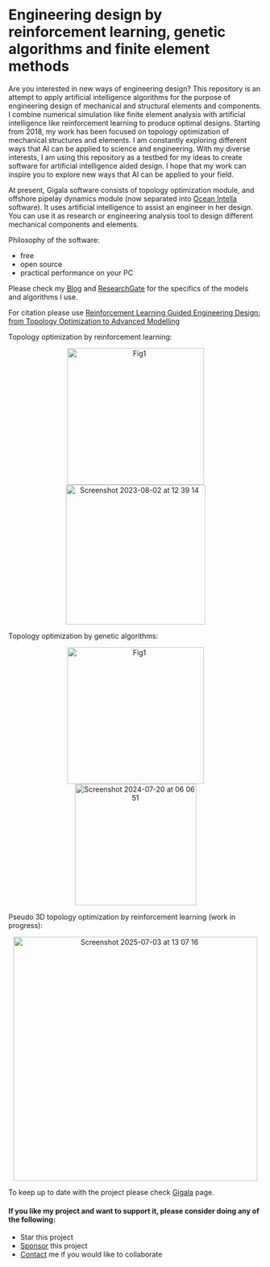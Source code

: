 # Engineering design by reinforcement learning, genetic algorithms and finite element methods

Are you interested in new ways of engineering design? This repository is an attempt to apply artificial intelligence algorithms for the purpose of engineering design of mechanical and structural elements and components. I combine numerical simulation like finite element analysis with artificial intelligence like reinforcement learning to produce optimal designs. Starting from 2018, my work has been focused on topology optimization of mechanical structures and elements. I am constantly exploring different ways that AI can be applied to science and engineering. With my diverse interests, I am using this repository as a testbed for my ideas to create software for artificial intelligence aided design. I hope that my work can inspire you to explore new ways that AI can be applied to your field.

At present, Gigala software consists of topology optimization module, and offshore pipelay dynamics module (now separated into [Ocean Intella](https://github.com/gigatskhondia/ocean_intella) software). It uses artificial intelligence to assist an engineer in her design. You can use it as research or engineering analysis tool to design different mechanical components and elements.

Philosophy  of the software:
* free
* open source
* practical performance on your PC

 
Please check my [Blog](https://gigatskhondia.medium.com/) and [ResearchGate](https://www.researchgate.net/profile/Giorgi-Tskhondia) for the specifics of the models and algorithms I use. 

For citation please use [Reinforcement Learning Guided Engineering Design: from Topology Optimization to Advanced Modelling](https://jngr5.com/index.php/journal-of-next-generation-resea/article/view/95) 

Topology optimization by reinforcement learning:
<p align="center">
<img width="271" alt="Fig1" src="https://github.com/gigatskhondia/gigala/assets/31343916/f01f768f-9435-4d7f-9f73-4ff5f6826ece"><img width="277" alt="Screenshot 2023-08-02 at 12 39 14" src="https://github.com/gigatskhondia/gigala/assets/31343916/e97365d9-71cc-4c15-a790-4cb04037c163">
</p>

Topology optimization by genetic algorithms:
<p align="center">
 <img width="271" alt="Fig1" src="https://github.com/gigatskhondia/gigala/assets/31343916/f01f768f-9435-4d7f-9f73-4ff5f6826ece"><img width="241" alt="Screenshot 2024-07-20 at 06 06 51" src="https://github.com/user-attachments/assets/c06d482a-55f9-458b-ad03-8c5519c966d7">
</p>

Pseudo 3D topology optimization by reinforcement learning (work in progress):
<p align="center">
<img width="484" alt="Screenshot 2025-07-03 at 13 07 16" src="https://github.com/user-attachments/assets/f69700c2-1732-4282-85b2-509fcc2dcce6" />
</p>

To keep up to date with the project please check [Gigala](https://gigala.io/) page.

#### If you like my project and want to support it, please consider doing any of the following: ####
* Star this project
* [Sponsor](https://www.paypal.me/gigatskhondia) this project 
* [Contact](https://gigala.io/) me if you would like to collaborate
